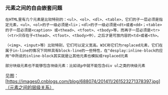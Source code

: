 ### 元素之间的自由嵌套问题
```htmlbars
在HTML里有几个元素是比较特别的：<ul>、<ol>、<dl>、<table>，它们的子一层必须是指定元素，<ul>、<ol>的子一级必须是<li>；<dl>的子一级必须是<dt>或者<dd>；<table>的子一层必须是<caption> 或<thead>、<tfoot>、<tbody>等，而再子一层必须是<tr> （<tr>只存在于<thead>、<tfoot>、<tbody>中），之后才是可放内容的<td>或者<th>。

（<img>、<input>等）比较特别，它们可以定义宽高。W3C称它们为replaced元素，它们在属于in-line的情况下同样具有block-line的一些特性，在"desplay:inline-block的应用"中所说的inline-block其实就是让其他元素也模拟成replaced元素

部分块级元素也不能够包含块级元素：比如说p中就不能包含div ul之类的块级元素
```
见图：[https://images0.cnblogs.com/blog/688074/201411/261523271378397.jpg]（元素之间的层级关系）
